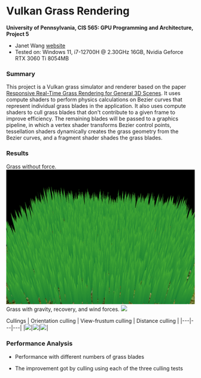 Vulkan Grass Rendering
==================================

**University of Pennsylvania, CIS 565: GPU Programming and Architecture, Project 5**

* Janet Wang [website](https://xchennnw.github.io/en.github.io/)
* Tested on: Windows 11, i7-12700H @ 2.30GHz 16GB, Nvidia Geforce RTX 3060 Ti  8054MB

### Summary
This project is a Vulkan grass simulator and renderer based on the paper [Responsive Real-Time Grass Rendering for General 3D Scenes](https://www.cg.tuwien.ac.at/research/publications/2017/JAHRMANN-2017-RRTG/JAHRMANN-2017-RRTG-draft.pdf).
It uses compute shaders to perform physics calculations on Bezier curves that represent individual grass blades in the application. It also uses compute shaders to cull grass blades that don't contribute to a given frame to improve efficiency. The remaining blades will be passed to a graphics pipeline, in which a vertex shader transforms Bezier control points, tessellation shaders dynamically creates the grass geometry from the Bezier curves, and a fragment shader shades the grass blades.

### Results
Grass without force.
![](img/no_force.png) 
<br/>
Grass with gravity, recovery, and wind forces. 
![](img/mygrass.gif) 
<br/>

Cullings
|  Orientation culling  | View-frustum culling | Distance culling | 
|---|---|---|
|![](img/ori.gif)|![](img/fru.gif)|![](img/dist.gif)|

### Performance Analysis
* Performance with different numbers of grass blades
  
* The improvement got by culling using each of the three culling tests
